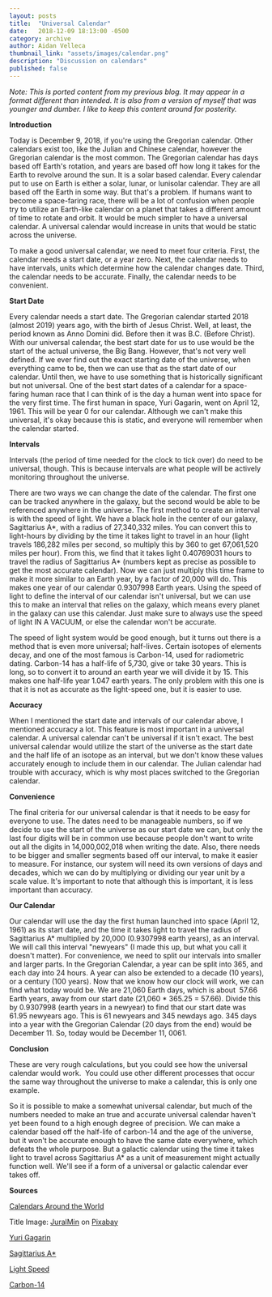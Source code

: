 ```yaml
---
layout: posts
title:  "Universal Calendar"
date:   2018-12-09 18:13:00 -0500
category: archive
author: Aidan Velleca
thumbnail_link: "assets/images/calendar.png"
description: "Discussion on calendars"
published: false
---
```

*Note: This is ported content from my previous blog. It may appear in a format different than intended. It is also from a version of myself that was younger and dumber. I like to keep this content around for posterity.*

**Introduction** 

Today is December 9, 2018, if you're using the Gregorian calendar. Other calendars exist too, like the Julian and Chinese calendar, however the Gregorian calendar is the most common. The Gregorian calendar has days based off Earth's rotation, and years are based off how long it takes for the Earth to revolve around the sun. It is a solar based calendar. Every calendar put to use on Earth is either a solar, lunar, or lunisolar calendar. They are all based off the Earth in some way. But that's a problem. If humans want to become a space-faring race, there will be a lot of confusion when people try to utilize an Earth-like calendar on a planet that takes a different amount of time to rotate and orbit. It would be much simpler to have a universal calendar. A universal calendar would increase in units that would be static across the universe. 

To make a good universal calendar, we need to meet four criteria. First, the calendar needs a start date, or a year zero. Next, the calendar needs to have intervals, units which determine how the calendar changes date. Third, the calendar needs to be accurate. Finally, the calendar needs to be convenient. 

**Start Date** 

Every calendar needs a start date. The Gregorian calendar started 2018 (almost 2019) years ago, with the birth of Jesus Christ. Well, at least, the period known as Anno Domini did. Before then it was B.C. (Before Christ). With our universal calendar, the best start date for us to use would be the start of the actual universe, the Big Bang. However, that's not very well defined. If we ever find out the exact starting date of the universe, when everything came to be, then we can use that as the start date of our calendar. Until then, we have to use something that is historically significant but not universal. One of the best start dates of a calendar for a space-faring human race that I can think of is the day a human went into space for the very first time. The first human in space, Yuri Gagarin, went on April 12, 1961. This will be year 0 for our calendar. Although we can't make this universal, it's okay because this is static, and everyone will remember when the calendar started. 

**Intervals** 

Intervals (the period of time needed for the clock to tick over) do need to be universal, though. This is because intervals are what people will be actively monitoring throughout the universe. 

There are two ways we can change the date of the calendar. The first one can be tracked anywhere in the galaxy, but the second would be able to be referenced anywhere in the universe. The first method to create an interval is with the speed of light. We have a black hole in the center of our galaxy,  Sagittarius A\*, with a radius of 27,340,332 miles. You can convert this to light-hours by dividing by the time it takes light to travel in an hour (light travels 186,282 miles per second, so multiply this by 360 to get 67,061,520 miles per hour). From this, we find that it takes light 0.40769031 hours to travel the radius of Sagittarius A\* (numbers kept as precise as possible to get the most accurate calendar). Now we can just multiply this time frame to make it more similar to an Earth year, by a factor of 20,000 will do. This makes one year of our calendar 0.9307998 Earth years. Using the speed of light to define the interval of our calendar isn't universal, but we can use this to make an interval that relies on the galaxy, which means every planet in the galaxy can use this calendar. Just make sure to always use the speed of light IN A VACUUM, or else the calendar won't be accurate. 

The speed of light system would be good enough, but it turns out there is a method that is even more universal; half-lives. Certain isotopes of elements decay, and one of the most famous is Carbon-14, used for radiometric dating. Carbon-14 has a half-life of 5,730, give or take 30 years. This is long, so to convert it to around an earth year we will divide it by 15. This makes one half-life year 1.047 earth years. The only problem with this one is that it is not as accurate as the light-speed one, but it is easier to use. 

**Accuracy** 

When I mentioned the start date and intervals of our calendar above, I mentioned accuracy a lot. This feature is most important in a universal calendar. A universal calendar can't be universal if it isn't exact. The best universal calendar would utilize the start of the universe as the start date and the half life of an isotope as an interval, but we don't know these values accurately enough to include them in our calendar. The Julian calendar had trouble with accuracy, which is why most places switched to the Gregorian calendar. 

**Convenience** 

The final criteria for our universal calendar is that it needs to be easy for everyone to use. The dates need to be manageable numbers, so if we decide to use the start of the universe as our start date we can, but only the last four digits will be in common use because people don't want to write out all the digits in 14,000,002,018 when writing the date. Also, there needs to be bigger and smaller segments based off our interval, to make it easier to measure. For instance, our system will need its own versions of days and decades, which we can do by multiplying or dividing our year unit by a scale value. It's important to note that although this is important, it is less important than accuracy.

**Our Calendar** 

Our calendar will use the day the first human launched into space (April 12, 1961) as its start date, and the time it takes light to travel the radius of Sagittarius A\* multiplied by 20,000 (0.9307998 earth years), as an interval. We will call this interval "newyears" (I made this up, but what you call it doesn't matter). For convenience, we need to split our intervals into smaller and larger parts. In the Gregorian Calendar, a year can be split into 365, and each day into 24 hours. A year can also be extended to a decade (10 years), or a century (100 years). Now that we know how our clock will work, we can find what today would be. We are 21,060 Earth days, which is about  57.66 Earth years, away from our start date (21,060 \* 365.25 = 57.66). Divide this by 0.9307998 (earth years in a newyear) to find that our start date was 61.95 newyears ago. This is 61 newyears and 345 newdays ago. 345 days into a year with the Gregorian Calendar (20 days from the end) would be December 11. So, today would be December 11, 0061. 

**Conclusion** 

These are very rough calculations, but you could see how the universal calendar would work.  You could use other different processes that occur the same way throughout the universe to make a calendar, this is only one example.

 So it is possible to make a somewhat universal calendar, but much of the numbers needed to make an true and accurate universal calendar haven't yet been found to a high enough degree of precision. We can make a calendar based off the half-life of carbon-14 and the age of the universe, but it won't be accurate enough to have the same date everywhere, which defeats the whole purpose. But a galactic calendar using the time it takes light to travel across Sagittarius A\* as a unit of measurement might actually function well. We'll see if a form of a universal or galactic calendar ever takes off.   

**Sources** 

[Calendars Around the World](https://www.worldatlas.com/articles/calendars-used-around-the-world.html) 

Title Image: [JuralMin](https://pixabay.com/en/users/JuralMin-2051452/) on [Pixabay](https://pixabay.com/en/calendar-date-month-day-week-1763587/) 

[Yuri Gagarin](https://www.nasa.gov/mission_pages/shuttle/sts1/gagarin_anniversary.html) 

[Sagittarius A\*](https://en.wikipedia.org/wiki/Sagittarius_A*) 

[Light Speed](https://www.space.com/15830-light-speed.html) 

[Carbon-14](https://en.wikipedia.org/wiki/Carbon-14)

